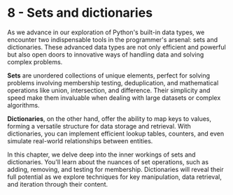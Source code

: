 # 8 - Sets and dictionaries

As we advance in our exploration of Python's built-in data types, we encounter two indispensable tools in the programmer's arsenal: sets and dictionaries. These advanced data types are not only efficient and powerful but also open doors to innovative ways of handling data and solving complex problems.

**Sets** are unordered collections of unique elements, perfect for solving problems involving membership testing, deduplication, and mathematical operations like union, intersection, and difference. Their simplicity and speed make them invaluable when dealing with large datasets or complex algorithms.

**Dictionaries**, on the other hand, offer the ability to map keys to values, forming a versatile structure for data storage and retrieval. With dictionaries, you can implement efficient lookup tables, counters, and even simulate real-world relationships between entities.

In this chapter, we delve deep into the inner workings of sets and dictionaries. You'll learn about the nuances of set operations, such as adding, removing, and testing for membership. Dictionaries will reveal their full potential as we explore techniques for key manipulation, data retrieval, and iteration through their content.
